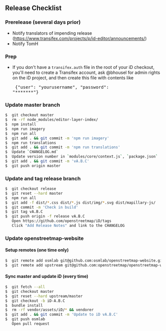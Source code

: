 ## Release Checklist

### Prerelease (several days prior)
- Notify translators of impending release
  (https://www.transifex.com/projects/p/id-editor/announcements/)
- Notify TomH

### Prep
- If you don't have a `transifex.auth` file in the root of your iD checkout,
you'll need to create a Transifex account, ask @bhousel for admin rights
on the iD project, and then create this file with contents like<br><pre>
     {"user": "yourusername", "password": "*******"}</pre>

### Update master branch
```bash
$  git checkout master
$  rm -rf node_modules/editor-layer-index/
$  npm install
$  npm run imagery
$  npm run all
$  git add . && git commit -m 'npm run imagery'
$  npm run translations
$  git add . && git commit -m 'npm run translations'
$  Update `CHANGELOG.md`
$  Update version number in `modules/core/context.js`, `package.json`
$  git add . && git commit -m 'vA.B.C'
$  git push origin master
```

### Update and tag release branch
```bash
$  git checkout release
$  git reset --hard master
$  npm run all
$  git add -f dist/*.css dist/*.js dist/img/*.svg dist/mapillary-js/
$  git commit -m 'Check in build'
$  git tag vA.B.C
$  git push origin -f release vA.B.C
   Open https://github.com/openstreetmap/iD/tags
   Click "Add Release Notes" and link to the CHANGELOG
```

### Update openstreetmap-website

#### Setup remotes (one time only)
```bash
$  git remote add osmlab git@github.com:osmlab/openstreetmap-website.git
$  git remote add upstream git@github.com:openstreetmap/openstreetmap-website.git
```

#### Sync master and update iD (every time)
```bash
$  git fetch --all
$  git checkout master
$  git reset --hard upstream/master
$  git checkout -b iD-A.B.C
$  bundle install
$  rm -rf vendor/assets/iD/* && vendorer
$  git add . && git commit -m 'Update to iD vA.B.C'
$  git push osmlab
   Open pull request
```

